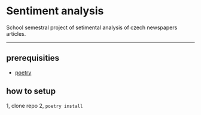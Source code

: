 # Sentiment analysis
School semestral project of setimental analysis of czech newspapers articles.

---

## prerequisities
- [poetry](https://github.com/python-poetry/poetry)

## how to setup
1, clone repo
2, ```poetry install```

